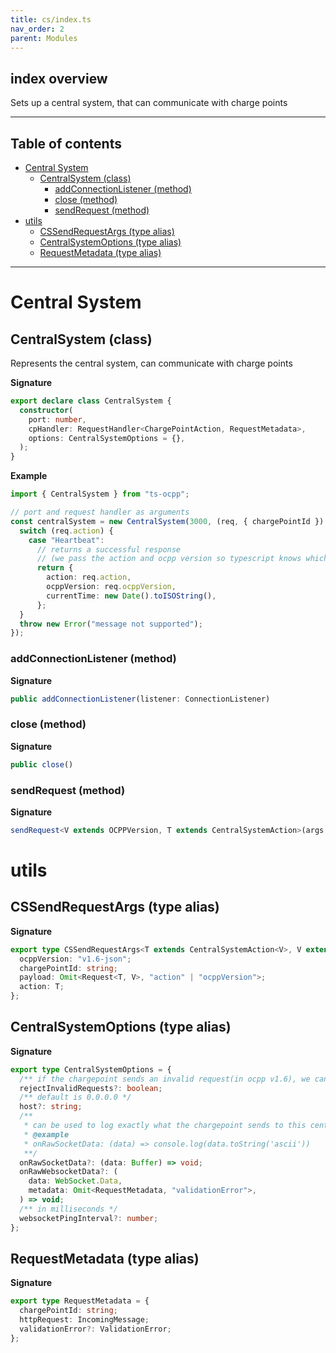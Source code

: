 ```yaml
---
title: cs/index.ts
nav_order: 2
parent: Modules
---
```


## index overview

Sets up a central system, that can communicate with charge points

---

<h2 class="text-delta">Table of contents</h2>

- [Central System](#central-system)
  - [CentralSystem (class)](#centralsystem-class)
    - [addConnectionListener (method)](#addconnectionlistener-method)
    - [close (method)](#close-method)
    - [sendRequest (method)](#sendrequest-method)
- [utils](#utils)
  - [CSSendRequestArgs (type alias)](#cssendrequestargs-type-alias)
  - [CentralSystemOptions (type alias)](#centralsystemoptions-type-alias)
  - [RequestMetadata (type alias)](#requestmetadata-type-alias)

---

# Central System

## CentralSystem (class)

Represents the central system, can communicate with charge points

**Signature**

```ts
export declare class CentralSystem {
  constructor(
    port: number,
    cpHandler: RequestHandler<ChargePointAction, RequestMetadata>,
    options: CentralSystemOptions = {},
  );
}
```

**Example**

```ts
import { CentralSystem } from "ts-ocpp";

// port and request handler as arguments
const centralSystem = new CentralSystem(3000, (req, { chargePointId }) => {
  switch (req.action) {
    case "Heartbeat":
      // returns a successful response
      // (we pass the action and ocpp version so typescript knows which fields are needed)
      return {
        action: req.action,
        ocppVersion: req.ocppVersion,
        currentTime: new Date().toISOString(),
      };
  }
  throw new Error("message not supported");
});
```

### addConnectionListener (method)

**Signature**

```ts
public addConnectionListener(listener: ConnectionListener)
```

### close (method)

**Signature**

```ts
public close()
```

### sendRequest (method)

**Signature**

```ts
sendRequest<V extends OCPPVersion, T extends CentralSystemAction>(args: CSSendRequestArgs<T, V>): EitherAsync<OCPPRequestError, Response<T, V>>
```

# utils

## CSSendRequestArgs (type alias)

**Signature**

```ts
export type CSSendRequestArgs<T extends CentralSystemAction<V>, V extends OCPPVersion> = {
  ocppVersion: "v1.6-json";
  chargePointId: string;
  payload: Omit<Request<T, V>, "action" | "ocppVersion">;
  action: T;
};
```

## CentralSystemOptions (type alias)

**Signature**

```ts
export type CentralSystemOptions = {
  /** if the chargepoint sends an invalid request(in ocpp v1.6), we can still forward it to the handler */
  rejectInvalidRequests?: boolean;
  /** default is 0.0.0.0 */
  host?: string;
  /**
   * can be used to log exactly what the chargepoint sends to this central system without any processing
   * @example
   * onRawSocketData: (data) => console.log(data.toString('ascii'))
   **/
  onRawSocketData?: (data: Buffer) => void;
  onRawWebsocketData?: (
    data: WebSocket.Data,
    metadata: Omit<RequestMetadata, "validationError">,
  ) => void;
  /** in milliseconds */
  websocketPingInterval?: number;
};
```

## RequestMetadata (type alias)

**Signature**

```ts
export type RequestMetadata = {
  chargePointId: string;
  httpRequest: IncomingMessage;
  validationError?: ValidationError;
};
```
